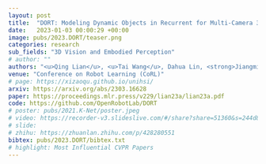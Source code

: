 ```yaml
---
layout: post
title:  "DORT: Modeling Dynamic Objects in Recurrent for Multi-Camera 3D Object Detection and Tracking"
date:   2023-01-03 00:00:29 +00:00
image: pubs/2023.DORT/teaser.png
categories: research
sub_fields: "3D Vision and Embodied Perception"
# author: ""
authors: "<u>Qing Lian</u>, <u>Tai Wang</u>, Dahua Lin, <strong>Jiangmiao Pang</strong><sup>&dagger;</sup>"
venue: "Conference on Robot Learning (CoRL)"
# page: https://xizaoqu.github.io/unihsi/
arxiv: https://arxiv.org/abs/2303.16628
paper: https://proceedings.mlr.press/v229/lian23a/lian23a.pdf
code: https://github.com/OpenRobotLab/DORT
# poster: pubs/2021.K-Net/poster.jpeg
# video: https://recorder-v3.slideslive.com/#/share?share=51360&s=244d89a2-1418-4fd5-89fe-dc9616fc6efd
# slide:
# zhihu: https://zhuanlan.zhihu.com/p/428280551
bibtex: pubs/2023.DORT/bibtex.txt
# highlight: Most Influential CVPR Papers
---
```

